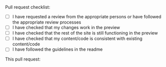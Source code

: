 Pull request checklist:

- [ ] I have requested a review from the appropriate persons or have followed the appropriate review processes
- [ ] I have checked that my changes work in the preview
- [ ] I have checked that the rest of the site is still functioning in the preview
- [ ] I have checked that my content/code is consistent with existing content/code
- [ ] I have followed the guidelines in the readme

This pull request:

<!--
  Make list of key items this pull request adds/changes/removes, then paste it
  into the message box when you squash merge.
-->
